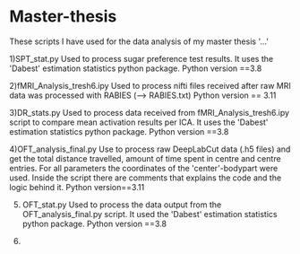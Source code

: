 # Master-thesis
These scripts I have used for the data analysis of my master thesis '...'

1)SPT_stat.py
  Used to process sugar preference test results. It uses the 'Dabest' estimation statistics python package. 
  Python version ==3.8

2)fMRI_Analysis_tresh6.ipy
  Used to process nifti files received after raw MRI data was processed with RABIES (--> RABIES.txt)
  Python version == 3.11

3)DR_stats.py
Used to process data received from fMRI_Analysis_tresh6.ipy script to compare mean activation results per ICA. It uses the 'Dabest' estimation statistics python package. 
Python version ==3.8

4)OFT_analysis_final.py
Use to process raw DeepLabCut data (.h5 files) and get the total distance travelled, amount of time spent in centre and centre entries. For all parameters the coordinates of the 'center'-bodypart were used. Inside the script there are comments that explains the code and the logic behind it.
Python version==3.11

5) OFT_stat.py
Used to process the data output from the OFT_analysis_final.py script. It used the 'Dabest' estimation statistics python package.
Python version ==3.8

6)
